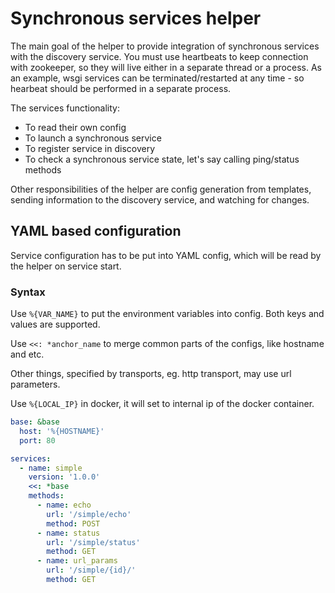 # Synchronous services helper

The main goal of the helper to provide integration of synchronous services with the discovery service.
You must use heartbeats to keep connection with zookeeper, so they will live either in a separate thread or a process.
As an example, wsgi services can be terminated/restarted at any time - so hearbeat should be performed in a separate process.

The services functionality:

* To read their own config
* To launch a synchronous service
* To register service in discovery
* To check a synchronous service state, let's say calling ping/status methods

Other responsibilities of the helper are config generation from templates, sending information to the discovery service,
 and watching for changes.

## YAML based configuration

Service configuration has to be put into YAML config, which will be read by the helper on service start.

### Syntax

Use `%{VAR_NAME}` to put the environment variables into config. Both keys and values are supported.

Use `<<: *anchor_name` to merge common parts of the configs, like hostname and etc.

Other things, specified by transports, eg. http transport, may use url parameters.

Use `%{LOCAL_IP}` in docker, it will set to internal ip of the docker container.

```yaml
base: &base
  host: '%{HOSTNAME}'
  port: 80

services:
  - name: simple
    version: '1.0.0'
    <<: *base
    methods:
      - name: echo
        url: '/simple/echo'
        method: POST
      - name: status
        url: '/simple/status'
        method: GET
      - name: url_params
        url: '/simple/{id}/'
        method: GET
```
